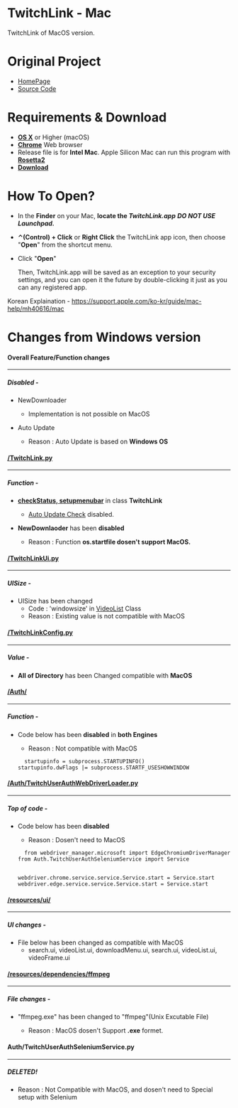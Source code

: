 # TwitchLink - Mac

TwitchLink of MacOS version.


# Original Project

- [HomePage](https://twitchlink.github.io)
- [Source Code](https://github.com/devhotteok/TwitchLink)


# Requirements & Download

- **[OS X](https://en.wikipedia.org/wiki/MacOS)** or Higher (macOS)
- **[Chrome](https://www.google.com/url?sa=t&rct=j&q=&esrc=s&source=web&cd=&ved=2ahUKEwjQhO3jtp_vAhVSHaYKHVL2CfkQFjAAegQIBBAE&url=https%3A%2F%2Fwww.google.com%2Fintl%2Fko%2Fchrome%2F&usg=AOvVaw13CftYisc_84G1d2VQFf-w)** Web browser
- Release file is for __Intel Mac__. Apple Silicon Mac can run this program with **[Rosetta2](https://support.apple.com/en-us/HT211861)**
- **[Download](https://github.com/Leatherback-Azi/TwitchLink-MacOS/releases)**

# How To Open?

* In the **Finder** on your Mac, **locate the *TwitchLink.app***
  ***DO NOT USE Launchpad.***

* **⌃(Control) + Click** or **Right Click** the TwitchLink app icon, then choose "**Open**" from the shortcut menu.

* Click "**Open**"

  Then, TwitchLink.app will be saved as an exception to your security settings, and you can open it the future by double-clicking it just as you can any registered app.

Korean Explaination - https://support.apple.com/ko-kr/guide/mac-help/mh40616/mac




# Changes from Windows version

#### Overall Feature/Function changes

***

##### Disabled -

- NewDownloader
  - Implementation is not possible on MacOS

- Auto Update
  - Reason : Auto Update is based on **Windows OS**  




#### [/TwitchLink.py](https://github.com/Leatherback-Azi/TwitchLink-MacOS/blob/main/TwitchLink.py)

***

##### Function -

- **[checkStatus, setupmenubar](https://github.com/Leatherback-Azi/TwitchLink-MacOS/blob/main/TwitchLink.py#L78)** in class **TwitchLink**

  - [Auto Update Check](https://github.com/Leatherback-Azi/TwitchLink-MacOS/blob/main/TwitchLink.py#L105) disabled.

- **NewDownlaoder** has been **disabled**

  - Reason : Function **os.startfile dosen't support MacOS.**

  

#### [/TwitchLinkUi.py](https://github.com/Leatherback-Azi/TwitchLink-MacOS/blob/main/TwitchLinkUi.py)

***

##### UISize -

* UISize has been changed
  * Code : 'windowsize' in [VideoList](https://github.com/Leatherback-Azi/TwitchLink-MacOS/blob/main/TwitchLinkUi.py#L605) Class
  * Reason : Existing value is not compatible with MacOS


#### [/TwitchLinkConfig.py](https://github.com/Leatherback-Azi/TwitchLink-MacOS/blob/main/TwitchLinkConfig.py) 

***

##### Value -

* **All of Directory** has been Changed compatible with **MacOS**

#### [/Auth/](https://github.com/Leatherback-Azi/TwitchLink-MacOS/tree/main/Auth)

***

##### Function -

- Code below has been **disabled** in **both Engines**

  - Reason : Not compatible with MacOS

  <pre><code>  startupinfo = subprocess.STARTUPINFO()
  startupinfo.dwFlags |= subprocess.STARTF_USESHOWWINDOW    </code></pre>


#### [/Auth/TwitchUserAuthWebDriverLoader.py](https://github.com/Leatherback-Azi/TwitchLink-MacOS/blob/main/Auth/TwitchUserAuthWebDriverLoader.py)

***

##### Top of code -

- Code below has been **disabled**

  - Reason : Dosen't need to MacOS

  <pre><code>  from webdriver_manager.microsoft import EdgeChromiumDriverManager
  from Auth.TwitchUserAuthSeleniumService import Service


  webdriver.chrome.service.service.Service.start = Service.start
  webdriver.edge.service.service.Service.start = Service.start  </code></pre>

  

#### [/resources/ui/](https://github.com/Leatherback-Azi/TwitchLink-MacOS/tree/main/resources/ui)

***

##### UI changes -

- File below has been changed as compatible with MacOS
  - search.ui, videoList.ui, downloadMenu.ui, search.ui, videoList.ui, videoFrame.ui


#### [/resources/dependencies/ffmpeg](https://github.com/Leatherback-Azi/TwitchLink-MacOS/blob/main/resources/dependencies/ffmpeg)

***

##### File changes -

- "ffmpeg.exe" has been changed to "ffmpeg"(Unix Excutable File)

  - Reason : MacOS dosen't Support **.exe** formet.

  

#### Auth/TwitchUserAuthSeleniumService.py

***

##### DELETED!

- Reason : Not Compatible with MacOS, and dosen't need to Special setup with Selenium
